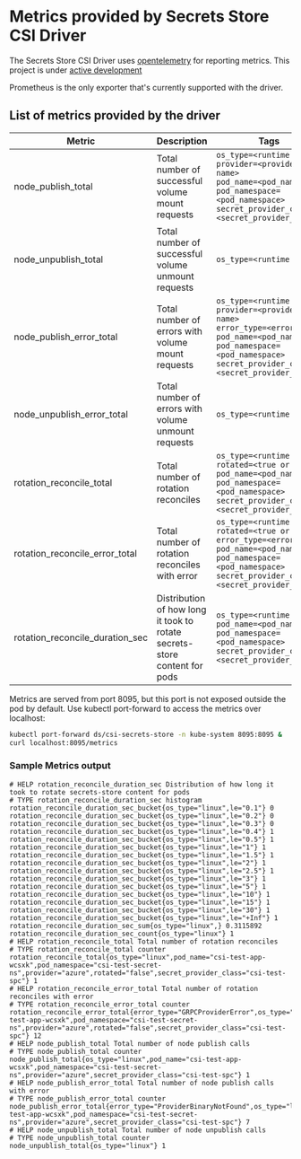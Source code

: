 # Metrics provided by Secrets Store CSI Driver

The Secrets Store CSI Driver uses [opentelemetry](https://opentelemetry.io/) for reporting metrics. This project is under [active development](https://github.com/open-telemetry/opentelemetry-go#release-schedule)

Prometheus is the only exporter that's currently supported with the driver.

## List of metrics provided by the driver

| Metric                          | Description                                                               | Tags                                                                                                                                                                                             |
|---------------------------------|---------------------------------------------------------------------------|--------------------------------------------------------------------------------------------------------------------------------------------------------------------------------------------------|
| node_publish_total              | Total number of successful volume mount requests                          | `os_type=<runtime os>`<br>`provider=<provider name>`<br>`pod_name=<pod_name>`<br>`pod_namespace=<pod_namespace>`<br>`secret_provider_class=<secret_provider_class>`                              |
| node_unpublish_total            | Total number of successful volume unmount requests                        | `os_type=<runtime os>`                                                                                                                                                                           |
| node_publish_error_total        | Total number of errors with volume mount requests                         | `os_type=<runtime os>`<br>`provider=<provider name>`<br>`error_type=<error code>`<br>`pod_name=<pod_name>`<br>`pod_namespace=<pod_namespace>`<br>`secret_provider_class=<secret_provider_class>` |
| node_unpublish_error_total      | Total number of errors with volume unmount requests                       | `os_type=<runtime os>`                                                                                                                                                                           |
| rotation_reconcile_total        | Total number of rotation reconciles                                       | `os_type=<runtime os>`<br>`rotated=<true or false>`<br>`pod_name=<pod_name>`<br>`pod_namespace=<pod_namespace>`<br>`secret_provider_class=<secret_provider_class>`                               |
| rotation_reconcile_error_total  | Total number of rotation reconciles with error                            | `os_type=<runtime os>`<br>`rotated=<true or false>`<br>`error_type=<error code>`<br>`pod_name=<pod_name>`<br>`pod_namespace=<pod_namespace>`<br>`secret_provider_class=<secret_provider_class>`  |
| rotation_reconcile_duration_sec | Distribution of how long it took to rotate secrets-store content for pods | `os_type=<runtime os>`<br>`pod_name=<pod_name>`<br>`pod_namespace=<pod_namespace>`<br>`secret_provider_class=<secret_provider_class>`                                                            |

Metrics are served from port 8095, but this port is not exposed outside the pod by default. Use kubectl port-forward to access the metrics over localhost:

```bash
kubectl port-forward ds/csi-secrets-store -n kube-system 8095:8095 &
curl localhost:8095/metrics
```

### Sample Metrics output

```shell
# HELP rotation_reconcile_duration_sec Distribution of how long it took to rotate secrets-store content for pods
# TYPE rotation_reconcile_duration_sec histogram
rotation_reconcile_duration_sec_bucket{os_type="linux",le="0.1"} 0
rotation_reconcile_duration_sec_bucket{os_type="linux",le="0.2"} 0
rotation_reconcile_duration_sec_bucket{os_type="linux",le="0.3"} 0
rotation_reconcile_duration_sec_bucket{os_type="linux",le="0.4"} 1
rotation_reconcile_duration_sec_bucket{os_type="linux",le="0.5"} 1
rotation_reconcile_duration_sec_bucket{os_type="linux",le="1"} 1
rotation_reconcile_duration_sec_bucket{os_type="linux",le="1.5"} 1
rotation_reconcile_duration_sec_bucket{os_type="linux",le="2"} 1
rotation_reconcile_duration_sec_bucket{os_type="linux",le="2.5"} 1
rotation_reconcile_duration_sec_bucket{os_type="linux",le="3"} 1
rotation_reconcile_duration_sec_bucket{os_type="linux",le="5"} 1
rotation_reconcile_duration_sec_bucket{os_type="linux",le="10"} 1
rotation_reconcile_duration_sec_bucket{os_type="linux",le="15"} 1
rotation_reconcile_duration_sec_bucket{os_type="linux",le="30"} 1
rotation_reconcile_duration_sec_bucket{os_type="linux",le="+Inf"} 1
rotation_reconcile_duration_sec_sum{os_type="linux",} 0.3115892
rotation_reconcile_duration_sec_count{os_type="linux"} 1
# HELP rotation_reconcile_total Total number of rotation reconciles
# TYPE rotation_reconcile_total counter
rotation_reconcile_total{os_type="linux",pod_name="csi-test-app-wcsxk",pod_namespace="csi-test-secret-ns",provider="azure",rotated="false",secret_provider_class="csi-test-spc"} 1
# HELP rotation_reconcile_error_total Total number of rotation reconciles with error
# TYPE rotation_reconcile_error_total counter
rotation_reconcile_error_total{error_type="GRPCProviderError",os_type="linux",pod_name="csi-test-app-wcsxk",pod_namespace="csi-test-secret-ns",provider="azure",rotated="false",secret_provider_class="csi-test-spc"} 12
# HELP node_publish_total Total number of node publish calls
# TYPE node_publish_total counter
node_publish_total{os_type="linux",pod_name="csi-test-app-wcsxk",pod_namespace="csi-test-secret-ns",provider="azure",secret_provider_class="csi-test-spc"} 1
# HELP node_publish_error_total Total number of node publish calls with error
# TYPE node_publish_error_total counter
node_publish_error_total{error_type="ProviderBinaryNotFound",os_type="linux",pod_name="csi-test-app-wcsxk",pod_namespace="csi-test-secret-ns",provider="azure",secret_provider_class="csi-test-spc"} 7
# HELP node_unpublish_total Total number of node unpublish calls
# TYPE node_unpublish_total counter
node_unpublish_total{os_type="linux"} 1
```
